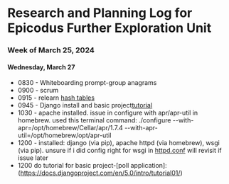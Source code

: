 # Research and Planning Log for Epicodus Further Exploration Unit
### Week of March 25, 2024

#### Wednesday, March 27

* 0830 - Whiteboarding prompt-group anagrams
* 0900 - scrum
* 0915 - relearn [hash tables](https://full-time.learnhowtoprogram.com/capstone/capstone-week-1/introduction-to-hash-tables#hashes)
* 0945 - Django install and basic project[tutorial](https://docs.djangoproject.com/en/5.0/intro/tutorial01/)
* 1030 - apache installed. issue in configure with apr/apr-util in homebrew. used this terminal command: ./configure --with-apr=/opt/homebrew/Cellar/apr/1.7.4 --with-apr-util=/opt/homebrew/opt/apr-util
* 1200 - installed: django (via pip), apache httpd (via homebrew), wsgi (via pip). unsure if i did config right for wsgi in [httpd.conf](https://docs.djangoproject.com/en/5.0/howto/deployment/wsgi/modwsgi/)
will revisit if issue later
* 1200 do tutorial for basic project-[poll application]: (https://docs.djangoproject.com/en/5.0/intro/tutorial01/)